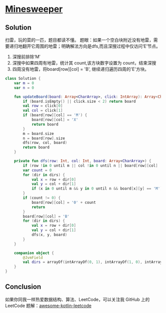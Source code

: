 # [Minesweeper][title]

## Solution
扫雷，玩的菜的一匹，题目都读不懂。
题眼：如果一个空白块附近没有地雷，需要递归地翻开它周围的地雷；明确解法方向是dfs,而且深搜过程中仅访问‘E’节点。

1. 深搜前排除‘M’
2. 深搜中如果四周有地雷，统计其 count,该方块数字设置为 count，结束深搜
3. 四周没有地雷，将board[row]\[col] = 'B', 继续递归遍历四周的'E'方块。  

```kotlin
class Solution {
    var m = 0
    var n = 0

    fun updateBoard(board: Array<CharArray>, click: IntArray): Array<CharArray> {
        if (board.isEmpty() || click.size < 2) return board
        val row = click[0]
        val col = click[1]
        if (board[row][col] == 'M') {
            board[row][col] = 'X'
            return board
        }
        m = board.size
        n = board[row].size
        dfs(row, col, board)
        return board
    }

    private fun dfs(row: Int, col: Int, board: Array<CharArray>) {
        if (row !in 0 until m || col !in 0 until n || board[row][col] != 'E') return
        var count = 0
        for (dir in dirs) {
            val x = row + dir[0]
            val y = col + dir[1]
            if (x in 0 until m && y in 0 until n && board[x][y] == 'M') count++
        }
        if (count != 0) {
            board[row][col] = '0' + count
            return
        }
        board[row][col] = 'B'
        for (dir in dirs) {
            val x = row + dir[0]
            val y = col + dir[1]
            dfs(x, y, board)
        }
    }

    companion object {
        @JvmField
        val dirs = arrayOf(intArrayOf(0, 1), intArrayOf(1, 0), intArrayOf(1, 1), intArrayOf(-1, -1), intArrayOf(-1, 0), intArrayOf(0, -1), intArrayOf(-1, 1), intArrayOf(1, -1))
    }
}
```
## Conclusion

如果你同我一样热爱数据结构、算法、LeetCode，可以关注我 GitHub 上的 LeetCode 题解：[awesome-kotlin-leetcode][akl]



[title]: https://leetcode-cn.com/problems/minesweeper/
[akl]: https://github.com/NightXlt/awesome-kotlin-leetcode
